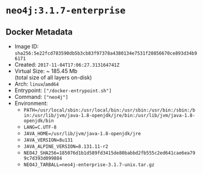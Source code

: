# `neo4j:3.1.7-enterprise`

## Docker Metadata

- Image ID: `sha256:5e22fcd783590db5b3cb83f97378a4380134e7531f20856670ce893d34b96171`
- Created: `2017-11-04T17:06:27.313164741Z`
- Virtual Size: ~ 185.45 Mb  
  (total size of all layers on-disk)
- Arch: `linux`/`amd64`
- Entrypoint: `["/docker-entrypoint.sh"]`
- Command: `["neo4j"]`
- Environment:
  - `PATH=/usr/local/sbin:/usr/local/bin:/usr/sbin:/usr/bin:/sbin:/bin:/usr/lib/jvm/java-1.8-openjdk/jre/bin:/usr/lib/jvm/java-1.8-openjdk/bin`
  - `LANG=C.UTF-8`
  - `JAVA_HOME=/usr/lib/jvm/java-1.8-openjdk/jre`
  - `JAVA_VERSION=8u131`
  - `JAVA_ALPINE_VERSION=8.131.11-r2`
  - `NEO4J_SHA256=185076d1b1d589fd3415de80babbd2fb555c2ed641cae6ea799c7d393d099884`
  - `NEO4J_TARBALL=neo4j-enterprise-3.1.7-unix.tar.gz`
